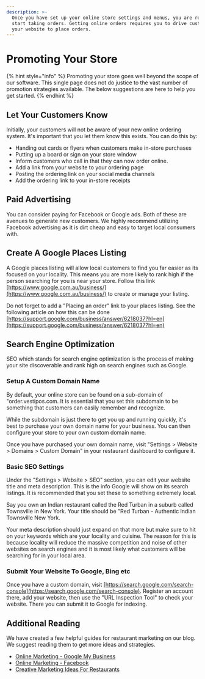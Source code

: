 ```yaml
---
description: >-
  Once you have set up your online store settings and menus, you are ready to
  start taking orders. Getting online orders requires you to drive customers to
  your website to place orders.
---
```


# Promoting Your Store

{% hint style="info" %}
Promoting your store goes well beyond the scope of our software. This single page does not do justice to the vast number of promotion strategies available. The below suggestions are here to help you get started.
{% endhint %}

## Let Your Customers Know

Initially, your customers will not be aware of your new online ordering system. It's important that you let them know this exists. You can do this by:

* Handing out cards or flyers when customers make in-store purchases
* Putting up a board or sign on your store window
* Inform customers who call in that they can now order online. 
* Add a link from your website to your ordering page
* Posting the ordering link on your social media channels
* Add the ordering link to your in-store receipts

## Paid Advertising

You can consider paying for Facebook or Google ads. Both of these are avenues to generate new customers. We highly recommend utilizing Facebook advertising as it is dirt cheap and easy to target local consumers with.

## Create A Google Places Listing

A Google places listing will allow local customers to find you far easier as its focused on your locality. This means you are more likely to rank high if the person searching for you is near your store. Follow this link [https://www.google.com.au/business/](https://www.google.com.au/business/) to create or manage your listing.

Do not forget to add a "Placing an order" link to your places listing. See the following article on how this can be done [https://support.google.com/business/answer/6218037?hl=en](https://support.google.com/business/answer/6218037?hl=en)

## Search Engine Optimization

SEO which stands for search engine optimization is the process of making your site discoverable and rank high on search engines such as Google.

### Setup A Custom Domain Name

By default, your online store can be found on a sub-domain of "order.vestipos.com. It is essential that you set this subdomain to be something that customers can easily remember and recognize.

While the subdomain is just there to get you up and running quickly, it's best to purchase your own domain name for your business. You can then configure your store to your own custom domain name.

Once you have purchased your own domain name, visit "Settings &gt; Website &gt; Domains &gt; Custom Domain" in your restaurant dashboard to configure it.

### Basic SEO Settings

Under the "Settings &gt; Website &gt; SEO" section, you can edit your website title and meta description. This is the info Google will show on its search listings. It is recommended that you set these to something extremely local.

Say you own an Indian restaurant called the Red Turban in a suburb called Townsville in New York. Your title should be "Red Turban - Authentic Indian Townsville New York.

Your meta description should just expand on that more but make sure to hit on your keywords which are your locality and cuisine. The reason for this is because locality will reduce the massive competition and noise of other websites on search engines and it is most likely what customers will be searching for in your local area.

### Submit Your Website To Google, Bing etc

Once you have a custom domain, visit [https://search.google.com/search-console](https://search.google.com/search-console). Register an account there, add your website, then use the "URL Inspection Tool" to check your website. There you can submit it to Google for indexing.

## Additional Reading

We have created a few helpful guides for restaurant marketing on our blog. We suggest reading them to get more ideas and strategies.

* [Online Marketing - Google My Business](https://www.cloudwaitress.com/blog/online-restaurant-marketing-google-my-business)
* [Online Marketing - Facebook](https://www.cloudwaitress.com/blog/online-restaurant-marketing-facebook-advertising)
* [Creative Marketing Ideas For Restaurants](https://www.cloudwaitress.com/blog/creative-marketing-ideas-restaurants)

